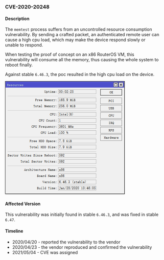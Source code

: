 ### CVE-2020-20248

#### Description

The `memtest` process suffers from an uncontrolled resource consumption vulnerability. By sending a crafted packet, an authenticated remote user can cause a high cpu load, which may make the device respond slowly or unable to respond.

When testing the proof of concept on an x86 RouterOS VM, this vulnerability will consume all the memory, thus causing the whole system to reboot finally.

Against stable `6.46.3`, the poc resulted in the high cpu load on the device.

![memtest_high_cpu_load](./images/memtest_high_cpu_load.png)

#### Affected Version

This vulnerability was initially found in stable  `6.46.3`, and was fixed in stable `6.47`.

#### Timeline

+ 2020/04/20 - reported the vulnerability to the vendor
+ 2020/04/23 - the vendor reproduced and confirmed the vulnerability
+ 2021/05/04 - CVE was assigned

